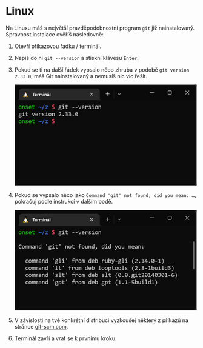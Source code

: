 # Linux

Na Linuxu máš s největší pravděpodobnostní program `git` již nainstalovaný. Správnost instalace ověříš následovně:

1. Otevří příkazovou řádku / terminál.

1. Napiš do ní `git --version` a stiskni klávesu `Enter`.

1. Pokud se ti na další řádek vypsalo něco zhruba v podobě `git version 2.33.0`, máš Git nainstalovaný a nemusíš nic víc řešit.

   ![terminál s nainstalovaným Gitem](git-version-nainstalovane.png)

1. Pokud se vypsalo něco jako `Command 'git' not found, did you mean: …`, pokračuj podle instrukcí v dalším bodě.

   ![terminál s nenainstalovaným Gitem](git-version-nenainstalovane.png)

1. V závislosti na tvé konkrétní distribuci vyzkoušej některý z příkazů na stránce [git-scm.com](https://git-scm.com/download/linux).

1. Terminál zavři a vrať se k prvnímu kroku.
